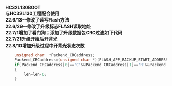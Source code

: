 **HC32L130BOOT**  
**与HC32L130工程配合使用**  
**22.6/13--修改了读写Flash方法**  
**22.6/29--修改了升级标志FLASH读取地址**  
**22.7/1增加了看门狗；添加了升级数据包CRC过滤如下代码**  
**22.7/21升级开始后开背光**  
**22.8/10增加升级过程中开背光状态次数**  
  
```c
	unsigned char  *Packend_CRCaddress;
	Packend_CRCaddress=(unsigned char *)(FLASH_APP_BACKUP_START_ADDRESS+len-6);
	if(Packend_CRCaddress[0]=='C'&&Packend_CRCaddress[1]=='R'&&Packend_CRCaddress[2]=='C'&&Packend_CRCaddress[3]==0x10)
	{
		len=len-6;
	}
```


